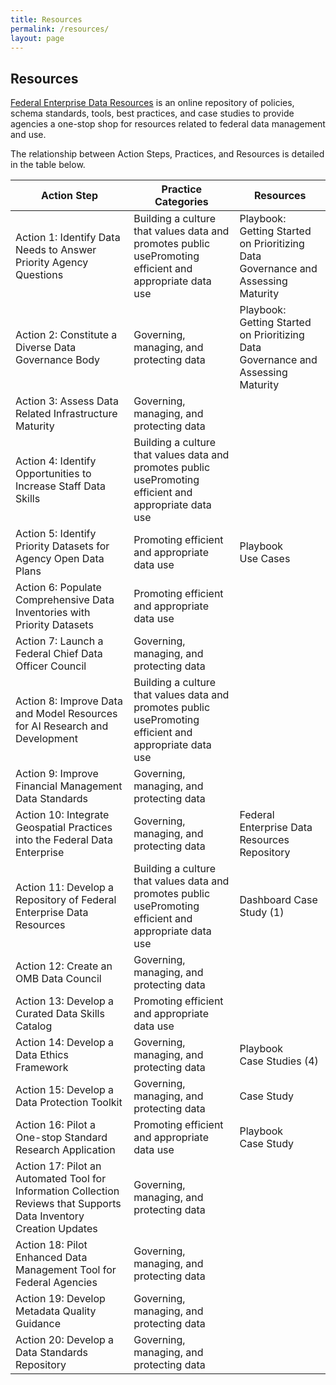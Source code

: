 ```yaml
---
title: Resources
permalink: /resources/
layout: page
---
```


## Resources

[Federal Enterprise Data Resources](https://resources.data.gov/) is an online repository of policies, schema standards, tools, best practices, and case studies to provide agencies a one-stop shop for resources related to federal data management and use. 

The relationship between Action Steps, Practices, and Resources is detailed in the table below. 


| Action Step                                                                                                         | Practice Categories                                                                                     | Resources                                                                        |
|---------------------------------------------------------------------------------------------------------------------|---------------------------------------------------------------------------------------------------------|----------------------------------------------------------------------------------|
| Action 1: Identify Data Needs to Answer Priority Agency Questions                                                   | Building a culture that values data and promotes public usePromoting efficient and appropriate data use | Playbook: Getting Started on Prioritizing Data Governance and Assessing Maturity |
| Action 2: Constitute a Diverse Data Governance Body                                                                 | Governing, managing, and protecting data                                                                | Playbook: Getting Started on Prioritizing Data Governance and Assessing Maturity |
| Action 3: Assess Data Related Infrastructure Maturity                                                               | Governing, managing, and protecting data                                                                |                                                                                  |
| Action 4: Identify Opportunities to Increase Staff Data Skills                                                      | Building a culture that values data and promotes public usePromoting efficient and appropriate data use |                                                                                  |
| Action 5: Identify Priority Datasets for Agency Open Data Plans                                                     | Promoting efficient and appropriate data use                                                            | Playbook <br> Use Cases                                                                |
| Action 6: Populate Comprehensive Data Inventories with Priority Datasets                                            | Promoting efficient and appropriate data use                                                            |                                                                                  |
| Action 7: Launch a Federal Chief Data Officer Council                                                               | Governing, managing, and protecting data                                                                |                                                                                  |
| Action 8: Improve Data and Model Resources for AI Research and Development                                          | Building a culture that values data and promotes public usePromoting efficient and appropriate data use |                                                                                  |
| Action 9: Improve Financial Management Data Standards                                                               | Governing, managing, and protecting data                                                                |                                                                                  |
| Action 10: Integrate Geospatial Practices into the Federal Data Enterprise                                          | Governing, managing, and protecting data                                                                | Federal Enterprise Data Resources Repository                                     |
| Action 11: Develop a Repository of Federal Enterprise Data Resources                                                | Building a culture that values data and promotes public usePromoting efficient and appropriate data use | Dashboard Case Study (1)                                                         |
| Action 12: Create an OMB Data Council                                                                               | Governing, managing, and protecting data                                                                |                                                                                  |
| Action 13: Develop a Curated Data Skills Catalog                                                                    | Promoting efficient and appropriate data use                                                            |                                                                                  |
| Action 14: Develop a Data Ethics Framework                                                                          | Governing, managing, and protecting data                                                                | Playbook <br> Case Studies (4)                                                         |
| Action 15: Develop a Data Protection Toolkit                                                                        | Governing, managing, and protecting data                                                                | Case Study                                                                       |
| Action 16: Pilot a One-stop Standard Research Application                                                           | Promoting efficient and appropriate data use                                                            | Playbook <br> Case Study                                                               |
| Action 17: Pilot an Automated Tool for Information Collection Reviews that Supports Data Inventory Creation Updates | Governing, managing, and protecting data                                                                |                                                                                  |
| Action 18: Pilot Enhanced Data Management Tool for Federal Agencies                                                 | Governing, managing, and protecting data                                                                |                                                                                  |
| Action 19: Develop Metadata Quality Guidance                                                                        | Governing, managing, and protecting data                                                                |                                                                                  |
| Action 20: Develop a Data Standards Repository                                                                      | Governing, managing, and protecting data                                                                |                                                                                  |